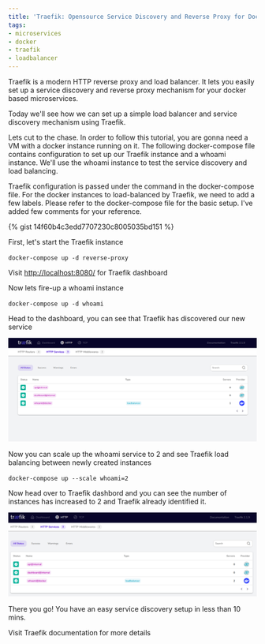 ```yaml
---
title: 'Traefik: Opensource Service Discovery and Reverse Proxy for Docker-based Microservices'
tags:
- microservices
- docker
- traefik
- loadbalancer
---
```


Traefik is a modern HTTP reverse proxy and load balancer. It lets you easily set up a service discovery and reverse proxy mechanism for your docker based microservices.

Today we'll see how we can set up a simple load balancer and service discovery mechanism using Traefik.

Lets cut to the chase. In order to follow this tutorial, you are gonna need a VM with a docker instance running on it. The following docker-compose file contains configuration to set up our Traefik instance and a whoami instance. We'll use the whoami instance to test the service discovery and load balancing.

Traefik configuration is passed under the command in the docker-compose file. For the docker instances to load-balanced by Traefik, we need to add a few labels. Please refer to the docker-compose file for the basic setup. I've added few comments for your reference.

{% gist 14f60b4c3edd7707230c8005035bd151 %}

First, let's start the Traefik instance

`docker-compose up -d reverse-proxy`

Visit [http://localhost:8080/](http://localhost:8080/) for Traefik dashboard


Now lets fire-up a whoami instance

`docker-compose up -d whoami`

Head to the dashboard, you can see that Traefik has discovered our new service

![Traefik Dashbord](/images/trafik_dashboard.png)

Now you can scale up the whoami service to 2 and see Traefik load balancing between newly created instances

`docker-compose up --scale whoami=2`

Now head over to Traefik dashbord and you can see the number of instances has increased to 2 and Traefik already identified it.

![Traefik Dashbord 2](/images/trafik_dashbord_2.png)

There you go! You have an easy service discovery setup in less than 10 mins.

Visit Traefik documentation for more details
